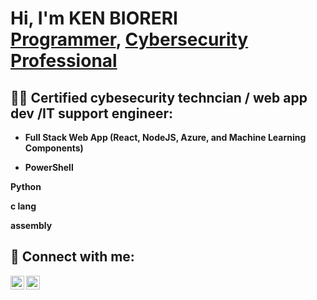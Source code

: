 <h1>Hi, I'm KEN BIORERI
<br/><a href="https://github.com/Drunkenb">Programmer</a>, <a href="https://www.linkedin.com/in/ken-bioreri-onesixtyone/">Cybersecurity Professional</a>
<br/>

<h2>👨‍💻 Certified cybesecurity techncian / web app dev /IT support engineer:</h2>

- <b>Full Stack Web App (React, NodeJS, Azure, and Machine Learning Components)</b>

- <b>PowerShell</b>

<b>Python</b>

<b>c lang</b>

<b>assembly</b>



<h2> 🤳 Connect with me:</h2>

[<img align="left" alt="KENBIORERI | Twitter" width="22px" src="https://cdn.jsdelivr.net/npm/simple-icons@v3/icons/twitter.svg" />][twitter]
[<img align="left" alt="KENBIORERI | LinkedIn" width="22px" src="https://cdn.jsdelivr.net/npm/simple-icons@v3/icons/linkedin.svg" />][linkedin]

[twitter]: https://twitter.com/Bioreri_
[linkedin]: https://linkedin.com/in/ken-bioreri-onesixtyone/


